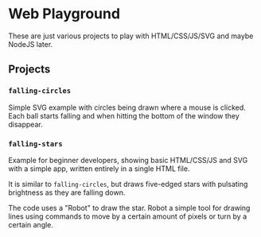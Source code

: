 # Web Playground

These are just various projects to play with HTML/CSS/JS/SVG and maybe NodeJS later.

## Projects

###  `falling-circles`

Simple SVG example with circles being drawn where a mouse is clicked. Each ball starts falling and when hitting the bottom of the window they disappear.


###  `falling-stars`

Example for beginner developers, showing basic HTML/CSS/JS and SVG with a simple  app, written entirely in a single HTML file.

It is similar to `falling-circles`, but draws five-edged stars with pulsating brightness as they are falling down.

The code uses a "Robot" to draw the star. Robot a simple tool for drawing lines using commands to move by a certain amount of pixels or turn by a certain angle.